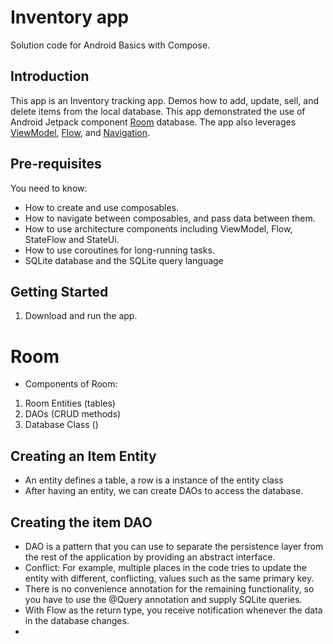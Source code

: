 Inventory app
==================================

Solution code for Android Basics with Compose.

Introduction
------------

This app is an Inventory tracking app. Demos how to add, update, sell, and delete items from the local database.
This app demonstrated the use of Android Jetpack component [Room](https://developer.android.com/training/data-storage/room) database.
The app also leverages [ViewModel](https://developer.android.com/topic/libraries/architecture/viewmodel),
[Flow](https://developer.android.com/kotlin/flow),
and [Navigation](https://developer.android.com/topic/libraries/architecture/navigation/).

Pre-requisites
--------------

You need to know:
- How to create and use composables.
- How to navigate between composables, and pass data between them.
- How to use architecture components including ViewModel, Flow, StateFlow and StateUi.
- How to use coroutines for long-running tasks.
- SQLite database and the SQLite query language


Getting Started
---------------

1. Download and run the app.

# Room
- Components of Room:
1. Room Entities (tables)
2. DAOs (CRUD methods)
3. Database Class ()

## Creating an Item Entity
- An entity defines a table, a row is a instance of the entity class
- After having an entity, we can create DAOs to access the database.

## Creating the item DAO
- DAO is a pattern that you can use to separate the persistence layer from the rest of the application by providing an abstract interface.
- Conflict: For example, multiple places in the code tries to update the entity with different, conflicting, values such as the same primary key.
- There is no convenience annotation for the remaining functionality, so you have to use the @Query annotation and supply SQLite queries.
- With Flow as the return type, you receive notification whenever the data in the database changes.
- 